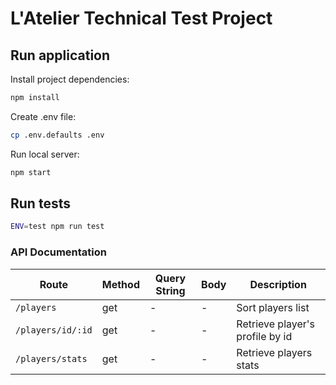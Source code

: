 # L'Atelier Technical Test Project

## Run application

Install project dependencies:

```bash
npm install
```

Create .env file:
```bash
cp .env.defaults .env
```

Run local server:
```bash
npm start       
```

## Run tests
```bash
ENV=test npm run test
```

### API Documentation

Route | Method | Query String | Body | Description
-|-|-|-|-
`/players` | get | - | - | Sort players list 
`/players/id/:id` | get | - | - | Retrieve player's profile by id
`/players/stats` | get | - | - | Retrieve players stats

